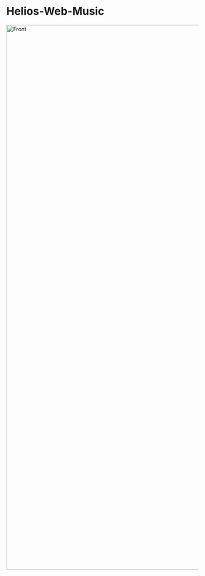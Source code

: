 # Helios-Web-Music

<img width="1424" alt="Front" src="https://github.com/user-attachments/assets/34c1d9fc-7e1a-4aa8-b848-5fa56de3af61" />
